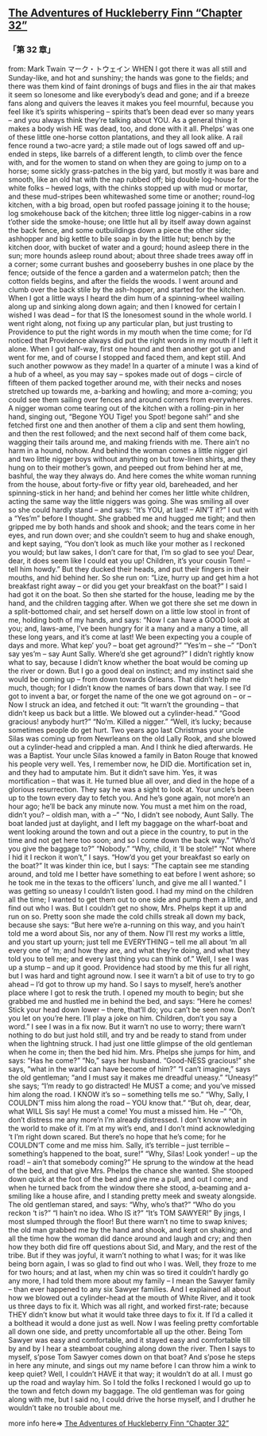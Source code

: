 ## [The Adventures of Huckleberry Finn “Chapter 32”](https://www.beanreading.com/ja/article/798?source=github )  
###  「第 32 章」 
  from:  Mark Twain マーク・トウェイン 
WHEN I got there it was all still and Sunday-like, and hot and sunshiny; the hands was gone to the fields; and there was them kind of faint dronings of bugs and flies in the air that makes it seem so lonesome and like everybody’s dead and gone; and if a breeze fans along and quivers the leaves it makes you feel mournful, because you feel like it’s spirits whispering – spirits that’s been dead ever so many years – and you always think they’re talking about YOU. As a general thing it makes a body wish HE was dead, too, and done with it all.
Phelps’ was one of these little one-horse cotton plantations, and they all look alike. A rail fence round a two-acre yard; a stile made out of logs sawed off and up-ended in steps, like barrels of a different length, to climb over the fence with, and for the women to stand on when they are going to jump on to a horse; some sickly grass-patches in the big yard, but mostly it was bare and smooth, like an old hat with the nap rubbed off; big double log-house for the white folks – hewed logs, with the chinks stopped up with mud or mortar, and these mud-stripes been whitewashed some time or another; round-log kitchen, with a big broad, open but roofed passage joining it to the house; log smokehouse back of the kitchen; three little log nigger-cabins in a row t’other side the smoke-house; one little hut all by itself away down against the back fence, and some outbuildings down a piece the other side; ashhopper and big kettle to bile soap in by the little hut; bench by the kitchen door, with bucket of water and a gourd; hound asleep there in the sun; more hounds asleep round about; about three shade trees away off in a corner; some currant bushes and gooseberry bushes in one place by the fence; outside of the fence a garden and a watermelon patch; then the cotton fields begins, and after the fields the woods.
I went around and clumb over the back stile by the ash-hopper, and started for the kitchen. When I got a little ways I heard the dim hum of a spinning-wheel wailing along up and sinking along down again; and then I knowed for certain I wished I was dead – for that IS the lonesomest sound in the whole world.
I went right along, not fixing up any particular plan, but just trusting to Providence to put the right words in my mouth when the time come; for I’d noticed that Providence always did put the right words in my mouth if I left it alone.
When I got half-way, first one hound and then another got up and went for me, and of course I stopped and faced them, and kept still. And such another powwow as they made! In a quarter of a minute I was a kind of a hub of a wheel, as you may say – spokes made out of dogs – circle of fifteen of them packed together around me, with their necks and noses stretched up towards me, a-barking and howling; and more a-coming; you could see them sailing over fences and around corners from everywheres.
A nigger woman come tearing out of the kitchen with a rolling-pin in her hand, singing out, “Begone YOU Tige! you Spot! begone sah!” and she fetched first one and then another of them a clip and sent them howling, and then the rest followed; and the next second half of them come back, wagging their tails around me, and making friends with me. There ain’t no harm in a hound, nohow.
And behind the woman comes a little nigger girl and two little nigger boys without anything on but tow-linen shirts, and they hung on to their mother’s gown, and peeped out from behind her at me, bashful, the way they always do. And here comes the white woman running from the house, about forty-five or fifty year old, bareheaded, and her spinning-stick in her hand; and behind her comes her little white children, acting the same way the little niggers was going. She was smiling all over so she could hardly stand – and says:
“It’s YOU, at last! – AIN’T it?”
I out with a “Yes’m” before I thought.
She grabbed me and hugged me tight; and then gripped me by both hands and shook and shook; and the tears come in her eyes, and run down over; and she couldn’t seem to hug and shake enough, and kept saying, “You don’t look as much like your mother as I reckoned you would; but law sakes, I don’t care for that, I’m so glad to see you! Dear, dear, it does seem like I could eat you up! Children, it’s your cousin Tom! – tell him howdy.”
But they ducked their heads, and put their fingers in their mouths, and hid behind her. So she run on:
“Lize, hurry up and get him a hot breakfast right away – or did you get your breakfast on the boat?”
I said I had got it on the boat. So then she started for the house, leading me by the hand, and the children tagging after. When we got there she set me down in a split-bottomed chair, and set herself down on a little low stool in front of me, holding both of my hands, and says:
“Now I can have a GOOD look at you; and, laws-ame, I’ve been hungry for it a many and a many a time, all these long years, and it’s come at last! We been expecting you a couple of days and more. What kep’ you? – boat get aground?”
“Yes’m – she –”
“Don’t say yes’m – say Aunt Sally. Where’d she get aground?”
I didn’t rightly know what to say, because I didn’t know whether the boat would be coming up the river or down. But I go a good deal on instinct; and my instinct said she would be coming up – from down towards Orleans. That didn’t help me much, though; for I didn’t know the names of bars down that way. I see I’d got to invent a bar, or forget the name of the one we got aground on – or – Now I struck an idea, and fetched it out:
“It warn’t the grounding – that didn’t keep us back but a little. We blowed out a cylinder-head.”
“Good gracious! anybody hurt?”
“No’m. Killed a nigger.”
“Well, it’s lucky; because sometimes people do get hurt. Two years ago last Christmas your uncle Silas was coming up from Newrleans on the old Lally Rook, and she blowed out a cylinder-head and crippled a man. And I think he died afterwards. He was a Baptist. Your uncle Silas knowed a family in Baton Rouge that knowed his people very well. Yes, I remember now, he DID die. Mortification set in, and they had to amputate him. But it didn’t save him. Yes, it was mortification – that was it. He turned blue all over, and died in the hope of a glorious resurrection. They say he was a sight to look at. Your uncle’s been up to the town every day to fetch you. And he’s gone again, not more’n an hour ago; he’ll be back any minute now. You must a met him on the road, didn’t you? – oldish man, with a –”
“No, I didn’t see nobody, Aunt Sally. The boat landed just at daylight, and I left my baggage on the wharf-boat and went looking around the town and out a piece in the country, to put in the time and not get here too soon; and so I come down the back way.”
“Who’d you give the baggage to?”
“Nobody.”
“Why, child, it ‘ll be stole!”
“Not where I hid it I reckon it won’t,” I says.
“How’d you get your breakfast so early on the boat?”
It was kinder thin ice, but I says:
“The captain see me standing around, and told me I better have something to eat before I went ashore; so he took me in the texas to the officers’ lunch, and give me all I wanted.”
I was getting so uneasy I couldn’t listen good. I had my mind on the children all the time; I wanted to get them out to one side and pump them a little, and find out who I was. But I couldn’t get no show, Mrs. Phelps kept it up and run on so. Pretty soon she made the cold chills streak all down my back, because she says:
“But here we’re a-running on this way, and you hain’t told me a word about Sis, nor any of them. Now I’ll rest my works a little, and you start up yourn; just tell me EVERYTHING – tell me all about ‘m all every one of ‘m; and how they are, and what they’re doing, and what they told you to tell me; and every last thing you can think of.”
Well, I see I was up a stump – and up it good. Providence had stood by me this fur all right, but I was hard and tight aground now. I see it warn’t a bit of use to try to go ahead – I’d got to throw up my hand. So I says to myself, here’s another place where I got to resk the truth. I opened my mouth to begin; but she grabbed me and hustled me in behind the bed, and says:
“Here he comes! Stick your head down lower – there, that’ll do; you can’t be seen now. Don’t you let on you’re here. I’ll play a joke on him. Children, don’t you say a word.”
I see I was in a fix now. But it warn’t no use to worry; there warn’t nothing to do but just hold still, and try and be ready to stand from under when the lightning struck.
I had just one little glimpse of the old gentleman when he come in; then the bed hid him. Mrs. Phelps she jumps for him, and says:
“Has he come?”
“No,” says her husband.
“Good-NESS gracious!” she says, “what in the warld can have become of him?”
“I can’t imagine,” says the old gentleman; “and I must say it makes me dreadful uneasy.”
“Uneasy!” she says; “I’m ready to go distracted! He MUST a come; and you’ve missed him along the road. I KNOW it’s so – something tells me so.”
“Why, Sally, I COULDN’T miss him along the road – YOU know that.”
“But oh, dear, dear, what WILL Sis say! He must a come! You must a missed him. He –”
“Oh, don’t distress me any more’n I’m already distressed. I don’t know what in the world to make of it. I’m at my wit’s end, and I don’t mind acknowledging ‘t I’m right down scared. But there’s no hope that he’s come; for he COULDN’T come and me miss him. Sally, it’s terrible – just terrible – something’s happened to the boat, sure!”
“Why, Silas! Look yonder! – up the road! – ain’t that somebody coming?”
He sprung to the window at the head of the bed, and that give Mrs. Phelps the chance she wanted. She stooped down quick at the foot of the bed and give me a pull, and out I come; and when he turned back from the window there she stood, a-beaming and a-smiling like a house afire, and I standing pretty meek and sweaty alongside. The old gentleman stared, and says:
“Why, who’s that?”
“Who do you reckon ‘t is?”
“I hain’t no idea. Who IS it?”
“It’s TOM SAWYER!”
By jings, I most slumped through the floor! But there warn’t no time to swap knives; the old man grabbed me by the hand and shook, and kept on shaking; and all the time how the woman did dance around and laugh and cry; and then how they both did fire off questions about Sid, and Mary, and the rest of the tribe.
But if they was joyful, it warn’t nothing to what I was; for it was like being born again, I was so glad to find out who I was. Well, they froze to me for two hours; and at last, when my chin was so tired it couldn’t hardly go any more, I had told them more about my family – I mean the Sawyer family – than ever happened to any six Sawyer families. And I explained all about how we blowed out a cylinder-head at the mouth of White River, and it took us three days to fix it. Which was all right, and worked first-rate; because THEY didn’t know but what it would take three days to fix it. If I’d a called it a bolthead it would a done just as well.
Now I was feeling pretty comfortable all down one side, and pretty uncomfortable all up the other. Being Tom Sawyer was easy and comfortable, and it stayed easy and comfortable till by and by I hear a steamboat coughing along down the river. Then I says to myself, s’pose Tom Sawyer comes down on that boat? And s’pose he steps in here any minute, and sings out my name before I can throw him a wink to keep quiet?
Well, I couldn’t HAVE it that way; it wouldn’t do at all. I must go up the road and waylay him. So I told the folks I reckoned I would go up to the town and fetch down my baggage. The old gentleman was for going along with me, but I said no, I could drive the horse myself, and I druther he wouldn’t take no trouble about me.


more info here=>   [The Adventures of Huckleberry Finn “Chapter 32”](https://www.beanreading.com/ja/article/798?source=github ) 
